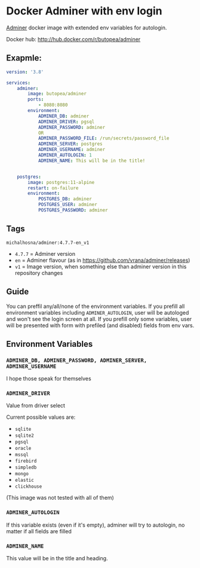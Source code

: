 # Docker Adminer with env login

[Adminer](https://www.adminer.org) docker image with extended env variables for autologin.

Docker hub: http://hub.docker.com/r/butopea/adminer

## Exapmle:
```yaml
version: '3.8'

services:
    adminer:
        image: butopea/adminer
        ports:
            - 8080:8080
        environment:
            ADMINER_DB: adminer
            ADMINER_DRIVER: pgsql
            ADMINER_PASSWORD: adminer
            OR
            ADMINER_PASSWORD_FILE: /run/secrets/password_file
            ADMINER_SERVER: postgres
            ADMINER_USERNAME: adminer
            ADMINER_AUTOLOGIN: 1
            ADMINER_NAME: This will be in the title!


    postgres:
        image: postgres:11-alpine
        restart: on-failure
        environment:
            POSTGRES_DB: adminer
            POSTGRES_USER: adminer
            POSTGRES_PASSWORD: adminer


```

## Tags

```
michalhosna/adminer:4.7.7-en_v1
```

- `4.7.7` = Adminer version
- `en` = Adminer flavour (as in https://github.com/vrana/adminer/releases)
- `v1` = Image version, when something else than adminer version in this repository changes 

## Guide
You can preffil any/all/none of the environment variables. 
If you prefill all environment variables including `ADMINER_AUTOLOGIN`, user will be autologed and won't see the login screen at all.
If you prefill only some variables, user will be presented with form with prefiled (and disabled) fields from env vars.

## Environment Variables

### `ADMINER_DB, ADMINER_PASSWORD, ADMINER_SERVER, ADMINER_USERNAME`
I hope those speak for themselves

### `ADMINER_DRIVER`
Value from driver select

Current possible values are:
- `sqlite`
- `sqlite2`
- `pgsql`
- `oracle`
- `mssql`
- `firebird`
- `simpledb`
- `mongo`
- `elastic`
- `clickhouse`

(This image was not tested with all of them)

### `ADMINER_AUTOLOGIN`
If this variable exists (even if it's empty), adminer will try to autologin, no matter if all fields are filled

### `ADMINER_NAME`
This value will be in the title and heading.
